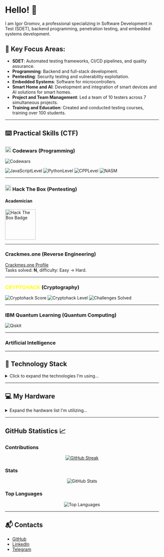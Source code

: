 # Hello! 👋

I am Igor Gromov, a professional specializing in Software Development in Test (SDET), backend programming, penetration testing, and embedded systems development.

## 🌟 Key Focus Areas:
- **SDET**: Automated testing frameworks, CI/CD pipelines, and quality assurance.
- **Programming**: Backend and full-stack development.
- **Pentesting**: Security testing and vulnerability exploitation.
- **Embedded Systems**: Software for microcontrollers.
- **Smart Home and AI**: Development and integration of smart devices and AI solutions for smart homes.
- **Project and Team Management**: Led a team of 10 testers across 7 simultaneous projects.
- **Training and Education**: Created and conducted testing courses, training over 100 students.

---

## ⌨️ Practical Skills (CTF) 

<h3> <img height="20" width="20" src="https://cdn.simpleicons.org/codewars"/> Codewars (Programming) </h3>
<img src="https://www.codewars.com/users/antivariant/badges/small" alt="Codewars">

![JavaScriptLevel](https://img.shields.io/badge/JavaScript-6_kyu-blue?logo=javascript)
![PythonLevel](https://img.shields.io/badge/Python-6_kyu-blue?logo=python)
![CPPLevel](https://img.shields.io/badge/C++-6_kyu-blue?logo=cplusplus)
![NASM](https://img.shields.io/badge/NASM(Assembler)-7_kyu-blue?logo=intel)


---

### <img height="20" width="20" src="https://cdn.simpleicons.org/hackthebox" /> Hack The Box (Pentesting)
#### Academician
<img src="https://academy.hackthebox.com/storage/badges/academician.png" alt="Hack The Box Badge" width="100">


---

### Crackmes.one (Reverse Engineering)
[Crackmes.one Profile](https://crackmes.one/user/antivariantum)  
Tasks solved: **N**, difficulty: Easy → Hard.

---

### <span style="color:yellow;">CRYPTOHACK</span> (Cryptography)
![Cryptohack Score](https://img.shields.io/badge/dynamic/json?color=blue&label=Cryptohack%20Score&query=$.score&url=https://cryptohack.org/api/user/antivariant/&style=for-the-badge)
![Cryptohack Level](https://img.shields.io/badge/dynamic/json?color=yellow&label=Level&query=$.level&url=https://cryptohack.org/api/user/antivariant/&style=for-the-badge)
![Challenges Solved](https://img.shields.io/badge/dynamic/json?color=green&label=Challenges%20Solved&query=$.solved_challenges.length&url=https://cryptohack.org/api/user/antivariant/&style=for-the-badge)

---

### IBM Quantum Learning (Quantum Computing)
![Qiskit](https://img.shields.io/badge/Qiskit-%236929C4.svg?style=for-the-badge&logo=Qiskit&logoColor=white)



---

### Artificial Intelligence
<!-- **NLP Chatbot**: Implemented a chatbot using Python and spaCy.
 **AI for Security**: Built a TensorFlow-based model to identify vulnerabilities. -->

---

## 🔧 Technology Stack

<details>
<summary>Click to expand the technologies I'm using...</summary> 

A detailed list of technologies I currently use in my projects.

### Programming Languages 
![JavaScript](https://img.shields.io/badge/javascript-%23323330.svg?style=for-the-badge&logo=javascript&logoColor=%23F7DF1E)
![Python](https://img.shields.io/badge/python-3670A0?style=for-the-badge&logo=python&logoColor=ffdd54)
![Java](https://img.shields.io/badge/java-%23ED8B00.svg?style=for-the-badge&logo=openjdk&logoColor=white)
![C++](https://img.shields.io/badge/c++-%2300599C.svg?style=for-the-badge&logo=c%2B%2B&logoColor=white) 
![C#](https://img.shields.io/badge/c%23-%23239120.svg?style=for-the-badge&logo=csharp&logoColor=white)

---

### Low Level Programming (Assembler)
- **CPU**: x86_64 (NASM, MASM), ARM8 (Clang) 
- **MCU**: ESP32, ESP8266, STM32, ATmega328P, nRF52840

---

### Testing Frameworks and Utilities
![Jest](https://img.shields.io/badge/-jest-%23C21325?style=for-the-badge&logo=jest&logoColor=white)
![Selenium](https://img.shields.io/badge/-selenium-%43B02A?style=for-the-badge&logo=selenium&logoColor=white)
![cypress](https://img.shields.io/badge/-cypress-%23E5E5E5?style=for-the-badge&logo=cypress&logoColor=058a5e)
![Mocha](https://img.shields.io/badge/-mocha-%238D6748?style=for-the-badge&logo=mocha&logoColor=white)
![Playwright](https://img.shields.io/badge/-playwright-%232EAD33?style=for-the-badge&logo=playwright&logoColor=white)
![Pytest](https://img.shields.io/badge/pytest-%23ffffff.svg?style=for-the-badge&logo=pytest&logoColor=2f9fe3)
![Postman](https://img.shields.io/badge/Postman-FF6C37?style=for-the-badge&logo=postman&logoColor=white)
![Swagger](https://img.shields.io/badge/-Swagger-%23Clojure?style=for-the-badge&logo=swagger&logoColor=white)

---

### Backend Platforms, Frameworks and Libraries
![NodeJS](https://img.shields.io/badge/node.js-6DA55F?style=for-the-badge&logo=node.js&logoColor=white)
![Express.js](https://img.shields.io/badge/express.js-%23404d59.svg?style=for-the-badge&logo=express&logoColor=%2361DAFB)
![Nodemon](https://img.shields.io/badge/NODEMON-%23323330.svg?style=for-the-badge&logo=nodemon&logoColor=%BBDEAD)
![Flask](https://img.shields.io/badge/flask-%23000.svg?style=for-the-badge&logo=flask&logoColor=white)

---

### Frontend Platform, Frameworks and Libraries
![Vue.js](https://img.shields.io/badge/vuejs-%2335495e.svg?style=for-the-badge&logo=vuedotjs&logoColor=%234FC08D)
![Quasar](https://img.shields.io/badge/Quasar-16B7FB?style=for-the-badge&logo=quasar&logoColor=black)

---

### Pentesting Tools
- **The most important:** Burp Suite, Wireshark, Metasploit, Nmap, Hashcat, Airocrack-ng, URH, rtl-sdr, dsd, GQRX, SDR#, Artemis, Audacity, Kuckoo
- **Virtualisation**: VMware, VirtualBox, Docker
- **Linux network tools:** nc, ssh, curl, etc..

---

### Reverse Engineering Software and MCU Programming Platforms and frameworks
![PlatformIO](https://img.shields.io/badge/PlatformIO-%23222.svg?style=for-the-badge&logo=platformio&logoColor=%23f5822a)
![Espressif](https://img.shields.io/badge/espressif-E7352C.svg?style=for-the-badge&logo=espressif&logoColor=white)

KiCAD, Prometheus, LTspice, Ghidra, Radare 2, GDB, LLDB, STM32CubeIDE, Arduino IDE

---

### Version Control, CI/CD
![Git](https://img.shields.io/badge/git-%23F05033.svg?style=for-the-badge&logo=git&logoColor=white)
![GitHub](https://img.shields.io/badge/github-%23121011.svg?style=for-the-badge&logo=github&logoColor=white)
![GitHub Actions](https://img.shields.io/badge/github%20actions-%232671E5.svg?style=for-the-badge&logo=githubactions&logoColor=white)
![Jenkins](https://img.shields.io/badge/jenkins-%232C5263.svg?style=for-the-badge&logo=jenkins&logoColor=white)

---

### Servers and Monitoring, DevOps
![Kubernetes](https://img.shields.io/badge/kubernetes-%23326ce5.svg?style=for-the-badge&logo=kubernetes&logoColor=white)
![Docker](https://img.shields.io/badge/docker-%230db7ed.svg?style=for-the-badge&logo=docker&logoColor=white)
![Vercel](https://img.shields.io/badge/vercel-%23000000.svg?style=for-the-badge&logo=vercel&logoColor=white)
![Grafana](https://img.shields.io/badge/grafana-%23F46800.svg?style=for-the-badge&logo=grafana&logoColor=white)
![Prometheus](https://img.shields.io/badge/Prometheus-E6522C?style=for-the-badge&logo=Prometheus&logoColor=white)
![Ansible](https://img.shields.io/badge/ansible-%231A1918.svg?style=for-the-badge&logo=ansible&logoColor=white)
![Apache](https://img.shields.io/badge/apache-%23D42029.svg?style=for-the-badge&logo=apache&logoColor=white)
![Nginx](https://img.shields.io/badge/nginx-%23009639.svg?style=for-the-badge&logo=nginx&logoColor=white)

---

### Databases
![Firebase](https://img.shields.io/badge/firebase-%23039BE5.svg?style=for-the-badge&logo=firebase)
![MySQL](https://img.shields.io/badge/mysql-4479A1.svg?style=for-the-badge&logo=mysql&logoColor=white)
![MongoDB](https://img.shields.io/badge/MongoDB-%234ea94b.svg?style=for-the-badge&logo=mongodb&logoColor=white)
![MicrosoftSQLServer](https://img.shields.io/badge/Microsoft%20SQL%20Server-CC2927?style=for-the-badge&logo=microsoft%20sql%20server&logoColor=white)
![InfluxDB](https://img.shields.io/badge/InfluxDB-22ADF6?style=for-the-badge&logo=InfluxDB&logoColor=white)
![SQLite](https://img.shields.io/badge/sqlite-%2307405e.svg?style=for-the-badge&logo=sqlite&logoColor=white)


---

### IDE and Build Tools
![Visual Studio Code](https://img.shields.io/badge/Visual%20Studio%20Code-0078d7.svg?style=for-the-badge&logo=visual-studio-code&logoColor=white)
![Android Studio](https://img.shields.io/badge/android%20studio-346ac1?style=for-the-badge&logo=android%20studio&logoColor=white)
![Xcode](https://img.shields.io/badge/Xcode-007ACC?style=for-the-badge&logo=Xcode&logoColor=white)
![Jupyter Notebook](https://img.shields.io/badge/jupyter-%23FA0F00.svg?style=for-the-badge&logo=jupyter&logoColor=white)
![Vim](https://img.shields.io/badge/VIM-%2311AB00.svg?style=for-the-badge&logo=vim&logoColor=white)
![IntelliJ IDEA](https://img.shields.io/badge/IntelliJIDEA-000000.svg?style=for-the-badge&logo=intellij-idea&logoColor=white)
![Visual Studio](https://img.shields.io/badge/Visual%20Studio-5C2D91.svg?style=for-the-badge&logo=visual-studio&logoColor=white)
![Anaconda](https://img.shields.io/badge/Anaconda-%2344A833.svg?style=for-the-badge&logo=anaconda&logoColor=white)
![CMake](https://img.shields.io/badge/CMake-%23008FBA.svg?style=for-the-badge&logo=cmake&logoColor=white)
![NPM](https://img.shields.io/badge/NPM-%23CB3837.svg?style=for-the-badge&logo=npm&logoColor=white)

---

### ML/DL (AI) Libraries and Frameworks

---

### Quantum Computing
![Qiskit](https://img.shields.io/badge/Qiskit-%236929C4.svg?style=for-the-badge&logo=Qiskit&logoColor=white)
![Jupyter Notebook](https://img.shields.io/badge/jupyter-%23FA0F00.svg?style=for-the-badge&logo=jupyter&logoColor=white)
<!--OpenQASM -->

---

### Management and Organizing Software
![Jira](https://img.shields.io/badge/jira-%230A0FFF.svg?style=for-the-badge&logo=jira&logoColor=white)
![Notion](https://img.shields.io/badge/Notion-%23000000.svg?style=for-the-badge&logo=notion&logoColor=white)

</details>

---

##  💻 My Hardware

<details>
<summary>Expand the hardware list I'm utilizing...</summary>

  A detailed list of hardware I currently use for my projects, education, and investigations.

### Computers and Mobile Devices
- MacBook m1 Pro
- Lenovo IdeaPad L340-15irh Gaming (Core i5, Nvidia GeForce GTX1050 3Gb CUDA, 8Gb DDR4, SSD 512Gb) with dual boot Windows11 and Kali Linux
- iPhone SE2020  
- iPad Pro (11" 2nd gen)
- Xiaomi Redmi 8T (Android)

---

### Pentesting Hardware
HackRF One, RTL-SDR, nRF52840 Sniffer Dongle, RTL8192 WiFi Dongle


### Reverse Engineering Hardware
- Debuggers and firmware loaders: J-Link, ST-Link
- Development boards: STM32 (Blue Pill), ESP32 board, ES8266 board, nRF52840 dongle board, Arduino Uno R3, Arduino Nano, Arduino Mini 
- Soldering: Luckey852D
- Measurement: VC9808+, GM328, Hantek8022BE, LiteVNA

---

### OS
![macOS](https://img.shields.io/badge/mac%20os-000000?style=for-the-badge&logo=macos&logoColor=F0F0F0)
![Windows 11](https://img.shields.io/badge/Windows%2011-%230079d5.svg?style=for-the-badge&logo=Windows%2011&logoColor=white)
![Kali](https://img.shields.io/badge/Kali-268BEE?style=for-the-badge&logo=kalilinux&logoColor=white)
![iOS](https://img.shields.io/badge/iOS-000000?style=for-the-badge&logo=ios&logoColor=white)
![Android](https://img.shields.io/badge/Android-3DDC84?style=for-the-badge&logo=android&logoColor=white)
![Alpine Linux](https://img.shields.io/badge/Alpine_Linux-%230D597F.svg?style=for-the-badge&logo=alpine-linux&logoColor=white)
![Ubuntu](https://img.shields.io/badge/Ubuntu-E95420?style=for-the-badge&logo=ubuntu&logoColor=white)
![Tails](https://img.shields.io/badge/Tails%20-56347C?&style=for-the-badge&logo=tails&logoColor=white)

---

### Smart Home
![Home Assistant](https://img.shields.io/badge/home%20assistant-%2341BDF5.svg?style=for-the-badge&logo=home-assistant&logoColor=white)
![Raspberry Pi](https://img.shields.io/badge/-Raspberry_Pi-C51A4A?style=for-the-badge&logo=Raspberry-Pi)

</details>

---

## GitHub Statistics 📈

### Contributions

<div align="center">
  <a href="https://git.io/streak-stats">
    <a href="https://git.io/streak-stats"><img src="https://github-readme-streak-stats-one-eta.vercel.app?user=antivariant&theme=dark" alt="GitHub Streak" /></a>
  </a>
</div>

### Stats
<div align="center">
  <img src="https://github-readme-stats-antivariants-projects.vercel.app/api?username=antivariant&show_icons=true&theme=dark" alt="GitHub Stats">
</div>

### Top Languages
<div align="center">
  <img src="https://github-readme-stats-antivariants-projects.vercel.app/api/top-langs/?username=antivariant&layout=compact&theme=dark&hide=php,html,css,Smarty,MATLAB,Mustache" alt="Top Languages">
</div>

---

## 📬 Contacts 
- [GitHub](https://github.com/antivariant)
- [LinkedIn](https://linkedin.com/in/antivariant)
- [Telegram](https://t.me/antivariant)
